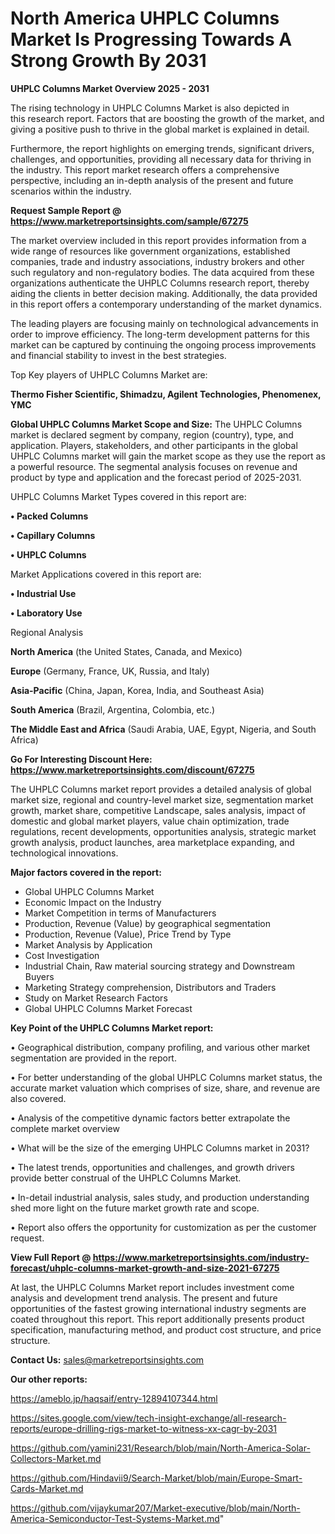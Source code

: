 # North America UHPLC Columns Market Is Progressing Towards A Strong Growth By 2031

<Strong> UHPLC Columns Market Overview 2025 - 2031</strong>

The rising technology in UHPLC Columns Market is also depicted in this research report. Factors that are boosting the growth of the market, and giving a positive push to thrive in the global market is explained in detail.

Furthermore, the report highlights on emerging trends, significant drivers, challenges, and opportunities, providing all necessary data for thriving in the industry. This report market research offers a comprehensive perspective, including an in-depth analysis of the present and future scenarios within the industry.

<strong>Request Sample Report @ <a href=https://www.marketreportsinsights.com/sample/67275>https://www.marketreportsinsights.com/sample/67275</a></strong>

The market overview included in this report provides information from a wide range of resources like government organizations, established companies, trade and industry associations, industry brokers and other such regulatory and non-regulatory bodies. The data acquired from these organizations authenticate the UHPLC Columns research report, thereby aiding the clients in better decision making. Additionally, the data provided in this report offers a contemporary understanding of the market dynamics.

The leading players are focusing mainly on technological advancements in order to improve efficiency. The long-term development patterns for this market can be captured by continuing the ongoing process improvements and financial stability to invest in the best strategies.

Top Key players of UHPLC Columns Market are:

<strong>Thermo Fisher Scientific, Shimadzu, Agilent Technologies, Phenomenex, YMC</strong>

<strong><b>Global UHPLC Columns Market Scope and Size:</b></strong>
The UHPLC Columns market is declared segment by company, region (country), type, and application. Players, stakeholders, and other participants in the global UHPLC Columns market will gain the market scope as they use the report as a powerful resource. The segmental analysis focuses on revenue and product by type and application and the forecast period of 2025-2031.

UHPLC Columns Market Types covered in this report are:

<strong>• Packed Columns

• Capillary Columns

• UHPLC Columns</strong>

Market Applications covered in this report are:

<strong>• Industrial Use

• Laboratory Use</strong> 

Regional Analysis

<strong>North America</strong> (the United States, Canada, and Mexico)

<strong>Europe</strong> (Germany, France, UK, Russia, and Italy)

<strong>Asia-Pacific</strong> (China, Japan, Korea, India, and Southeast Asia)

<strong>South America</strong> (Brazil, Argentina, Colombia, etc.)

<strong>The Middle East and Africa</strong> (Saudi Arabia, UAE, Egypt, Nigeria, and South Africa)

<strong>Go For Interesting Discount Here: <a href=https://www.marketreportsinsights.com/discount/67275>https://www.marketreportsinsights.com/discount/67275</a></strong>

The UHPLC Columns market report provides a detailed analysis of global market size, regional and country-level market size, segmentation market growth, market share, competitive Landscape, sales analysis, impact of domestic and global market players, value chain optimization, trade regulations, recent developments, opportunities analysis, strategic market growth analysis, product launches, area marketplace expanding, and technological innovations.

<strong><b>Major factors covered in the report:</b></strong>
<ul>
  <li>Global UHPLC Columns Market </li>
  <li>Economic Impact on the Industry</li>
  <li>Market Competition in terms of Manufacturers</li>
  <li>Production, Revenue (Value) by geographical segmentation</li>
  <li>Production, Revenue (Value), Price Trend by Type</li>
  <li>Market Analysis by Application</li>
  <li>Cost Investigation</li>
  <li>Industrial Chain, Raw material sourcing strategy and Downstream Buyers</li>
  <li>Marketing Strategy comprehension, Distributors and Traders</li>
  <li>Study on Market Research Factors</li>
  <li>Global UHPLC Columns Market Forecast</li>
</ul>

<strong><b>Key Point of the UHPLC Columns Market report:</b></strong>

• Geographical distribution, company profiling, and various other market segmentation are provided in the report.

• For better understanding of the global UHPLC Columns market status, the accurate market valuation which comprises of size, share, and revenue are also covered.

• Analysis of the competitive dynamic factors better extrapolate the complete market overview

• What will be the size of the emerging UHPLC Columns market in 2031?

• The latest trends, opportunities and challenges, and growth drivers provide better construal of the UHPLC Columns Market.

• In-detail industrial analysis, sales study, and production understanding shed more light on the future market growth rate and scope.

• Report also offers the opportunity for customization as per the customer request.

<strong><b>View Full Report @ <a href=https://www.marketreportsinsights.com/industry-forecast/uhplc-columns-market-growth-and-size-2021-67275>https://www.marketreportsinsights.com/industry-forecast/uhplc-columns-market-growth-and-size-2021-67275</a></b></strong>


At last, the UHPLC Columns Market report includes investment come analysis and development trend analysis. The present and future opportunities of the fastest growing international industry segments are coated throughout this report. This report additionally presents product specification, manufacturing method, and product cost structure, and price structure.

<strong>Contact Us:</strong>
sales@marketreportsinsights.com

<strong>Our other reports:</strong>

<a href=https://ameblo.jp/haqsaif/entry-12894107344.html>https://ameblo.jp/haqsaif/entry-12894107344.html</a>

<a href=https://sites.google.com/view/tech-insight-exchange/all-research-reports/europe-drilling-rigs-market-to-witness-xx-cagr-by-2031>https://sites.google.com/view/tech-insight-exchange/all-research-reports/europe-drilling-rigs-market-to-witness-xx-cagr-by-2031</a>

<a href=https://github.com/yamini231/Research/blob/main/North-America-Solar-Collectors-Market.md>https://github.com/yamini231/Research/blob/main/North-America-Solar-Collectors-Market.md</a>

<a href=https://github.com/Hindavii9/Search-Market/blob/main/Europe-Smart-Cards-Market.md>https://github.com/Hindavii9/Search-Market/blob/main/Europe-Smart-Cards-Market.md</a>

<a href=https://github.com/vijaykumar207/Market-executive/blob/main/North-America-Semiconductor-Test-Systems-Market.md>https://github.com/vijaykumar207/Market-executive/blob/main/North-America-Semiconductor-Test-Systems-Market.md</a>"
